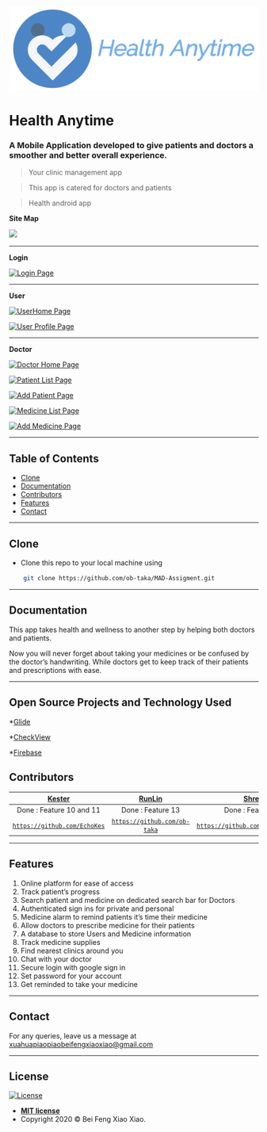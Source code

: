 <img src="images/logo.png">

# Health Anytime

### A Mobile Application developed to give patients and doctors a smoother and better overall experience.

> Your clinic management app

> This app is catered for doctors and patients

> Health android app

**Site Map**

![](https://cdn.discordapp.com/attachments/703063187053871244/708275297484800070/2020-05-08_3.png)

---

**Login**

[![Login Page](https://recordit.co/1sW0ATqOvD.gif)]()

---

**User**

[![UserHome Page](https://recordit.co/AtRGxzyAOx.gif)]()

[![User Profile Page](http://recordit.co/teGFtP6Uqe.gif)]()

---

**Doctor**

[![Doctor Home Page](https://recordit.co/WmSEEBXzr3.gif)]()

[![Patient List Page](https://recordit.co/qiCrzihnkk.gif)]()

[![Add Patient Page](https://recordit.co/apy590YN0I.gif)]()

[![Medicine List Page](https://recordit.co/NVMEiAz42t.gif)]()

[![Add Medicine Page](https://recordit.co/x4ep7DcFPK.gif)]()

---

## Table of Contents

- [Clone](#clone)
- [Documentation](#documentation)
- [Contributors](#contributors)
- [Features](#features)
- [Contact](#contact)

---

## Clone

- Clone this repo to your local machine using

```bash
    git clone https://github.com/ob-taka/MAD-Assigment.git
```

---

## Documentation

This app takes health and wellness to another step by helping both doctors and patients.

Now you will never forget about taking your medicines or be confused by the doctor’s handwriting. While doctors get to keep track of their patients and prescriptions with ease.

---

## Open Source Projects and Technology Used

\*[Glide](https://github.com/bumptech/glide)

\*[CheckView](https://github.com/cdflynn/checkview)

\*[Firebase](https://firebase.google.com/)

## Contributors

|             <a href="https://github.com/EchoKes" target="_blank">**Kester**</a>              |             <a href="https://github.com/ob-taka" target="_blank">**RunLin**</a>              |                 <a href="https://github.com/ShreyChauhan1" target="_blank">**Shrey**</a>                 |               <a href="https://github.com/PrimaryHeap" target="_blank">**Zachary**</a>               |
| :-----------------------------------------------------------------------------------------: | :-----------------------------------------------------------------------------------------: | :-----------------------------------------------------------------------------------------------: | :---------------------------------------------------------------------------------------------: |
|Done : Feature 10 and 11| Done : Feature 13| Done : Feature 12 | Done : Feature 8 and 9|
| <a href="https://github.com/EchoKes" target="_blank">`https://github.com/EchoKes`</a> | <a href="https://github.com/ob-taka" target="_blank">`https://github.com/ob-taka`</a> | <a href="https://github.com/ShreyChauhan1" target="_blank">`https://github.com/ShreyChauhan1`</a> | <a href="https://github.com/PrimaryHeap" target="_blank">`https://github.com/PrimaryHeap`</a> |



---

## Features

1. Online platform for ease of access
2. Track patient’s progress
3. Search patient and medicine on dedicated search bar for Doctors
4. Authenticated sign ins for private and personal
5. Medicine alarm to remind patients it’s time their medicine
6. Allow doctors to prescribe medicine for their patients
7. A database to store Users and Medicine information
8. Track medicine supplies 
9. Find nearest clinics around you
10. Chat with your doctor
11. Secure login with google sign in
12. Set password for your account
13. Get reminded to take your medicine

---

## Contact

For any queries, leave us a message at xuahuapiaopiaobeifengxiaoxiao@gmail.com

---

## License

[![License](http://img.shields.io/:license-mit-blue.svg?style=flat-square)](http://badges.mit-license.org)

- **[MIT license](http://opensource.org/licenses/mit-license.php)**
- Copyright 2020 © Bei Feng Xiao Xiao.
